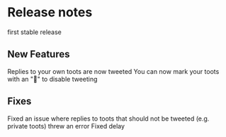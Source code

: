 # Release notes

first stable release

## New Features
Replies to your own toots are now tweeted
You can now mark your toots with an "🐘" to disable tweeting

## Fixes
Fixed an issue where replies to toots that should not be tweeted (e.g. private toots) threw an error
Fixed delay

